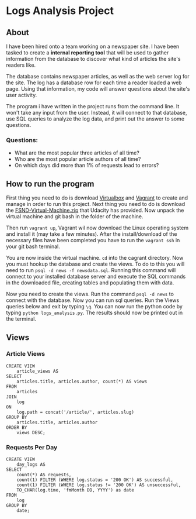 # Logs Analysis Project

## About
I have been hired onto a team working on a newspaper site. I have been tasked to create a **internal reporting tool** that will be used to gather information from the database to discover what kind of articles the site's readers like.

The database contains newspaper articles, as well as the web server log for the site. The log has a database row for each time a reader loaded a web page. Using that information, my code will answer questions about the site's user activity.

The program i have written in the project runs from the command line. It won't take any input from the user. Instead, it will connect to that database, use SQL queries to analyze the log data, and print out the answer to some questions.

### Questions:

- What are the most popular three articles of all time?
- Who are the most popular article authors of all time?
- On which days did more than 1% of requests lead to errors?

## How to run the program

First thing you need to do is download [Virtualbox](https://www.virtualbox.org/wiki/Download_Old_Builds_5_1) and [Vagrant](https://www.vagrantup.com/downloads.html) to create and manage in order to run this project. Next thing you need to do is download the [FSND-Virtual-Machine.zip](https://s3.amazonaws.com/video.udacity-data.com/topher/2018/April/5acfbfa3_fsnd-virtual-machine/fsnd-virtual-machine.zip) that Udacity has provided. Now unpack the virtual machine and git bash in the folder of the machine.

Then run ```vagrant up```, Vagrant wil now download the Linux operating system and install it (may take a few minutes). After the install/download of the necessary files have been completed you have to run the ```vagrant ssh``` in your git bash terminal.

You are now inside the virtual machine. ```cd``` into the cagrant directory. Now you must hookup the database and create the views. To do to this you will need to run ```psql -d news -f newsdata.sql```. Running this command will connect to your installed database server and execute the SQL commands in the downloaded file, creating tables and populating them with data.

Now you need to create the views. Run the command ```psql -d news``` to connect with the database. Now you can run sql queries. Run the Views queries below and exit by typing ```\q```. You can now run the python code by typing ```python logs_analysis.py```. The results should now be printed out in the terminal.

## Views

### Article Views
```
CREATE VIEW
    article_views AS
SELECT
    articles.title, articles.author, count(*) AS views
FROM
    articles
JOIN
    log
ON
    log.path = concat('/article/', articles.slug)
GROUP BY
    articles.title, articles.author
ORDER BY
    views DESC;
```

### Requests Per Day
```
CREATE VIEW
    day_logs AS
SELECT
    count(*) AS requests,
    count(1) FILTER (WHERE log.status = '200 OK') AS successful,
    count(1) FILTER (WHERE log.status != '200 OK') AS unsuccessful,
    TO_CHAR(log.time, 'fmMonth DD, YYYY') as date
FROM
    log
GROUP BY
    date;
```
